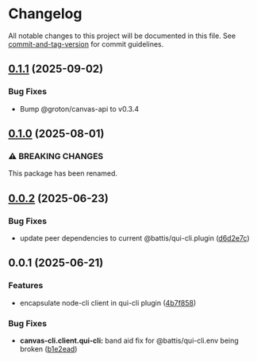 # Changelog

All notable changes to this project will be documented in this file. See [commit-and-tag-version](https://github.com/absolute-version/commit-and-tag-version) for commit guidelines.

## [0.1.1](https://github.com/groton-school/canvas-cli/compare/client/qui-cli/0.1.0...client/qui-cli/0.1.1) (2025-09-02)

### Bug Fixes

- Bump @groton/canvas-api to v0.3.4

## [0.1.0](https://github.com/groton-school/canvas-cli/compare/client/qui-cli/0.0.2...client/qui-cli/0.1.0) (2025-08-01)

### ⚠ BREAKING CHANGES

This package has been renamed.

## [0.0.2](https://github.com/groton-school/canvas-cli/compare/client/qui-cli/0.0.1...client/qui-cli/0.0.2) (2025-06-23)

### Bug Fixes

- update peer dependencies to current @battis/qui-cli.plugin ([d6d2e7c](https://github.com/groton-school/canvas-cli/commit/d6d2e7cc57d87ad4a85ea6d44a74f3573b37eb29))

## 0.0.1 (2025-06-21)

### Features

- encapsulate node-cli client in qui-cli plugin ([4b7f858](https://github.com/groton-school/canvas-cli/commit/4b7f85840c9507e7af884fc699db25c476681994))

### Bug Fixes

- **canvas-cli.client.qui-cli:** band aid fix for @battis/qui-cli.env being broken ([b1e2ead](https://github.com/groton-school/canvas-cli/commit/b1e2ead475fca41b4aae4aeefd6188c77afd52d8))
